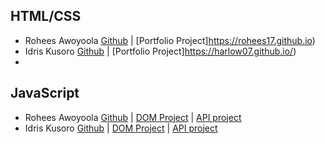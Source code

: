 ## HTML/CSS
* Rohees Awoyoola [Github](https://github.com/Rohees17) | [Portfolio Project]https://rohees17.github.io)
* Idris Kusoro [Github](https://github.com/Harlow07) | [Portfolio Project]https://harlow07.github.io/)
* 

## JavaScript
* Rohees Awoyoola [Github](https://github.com/Rohees17) | [DOM Project](https://rohees17.github.io/image-slider/) | [API project]()
* Idris Kusoro [Github](https://github.com/Harlow07) | [DOM Project](https://harlow07.github.io/Image-Slider/) | [API project]()
